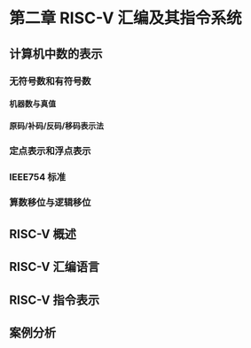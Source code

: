 # 第二章 RISC-V 汇编及其指令系统

## 计算机中数的表示

### 无符号数和有符号数

#### 机器数与真值

#### 原码/补码/反码/移码表示法

### 定点表示和浮点表示

### IEEE754 标准

### 算数移位与逻辑移位

## RISC-V 概述

## RISC-V 汇编语言

## RISC-V 指令表示

## 案例分析
